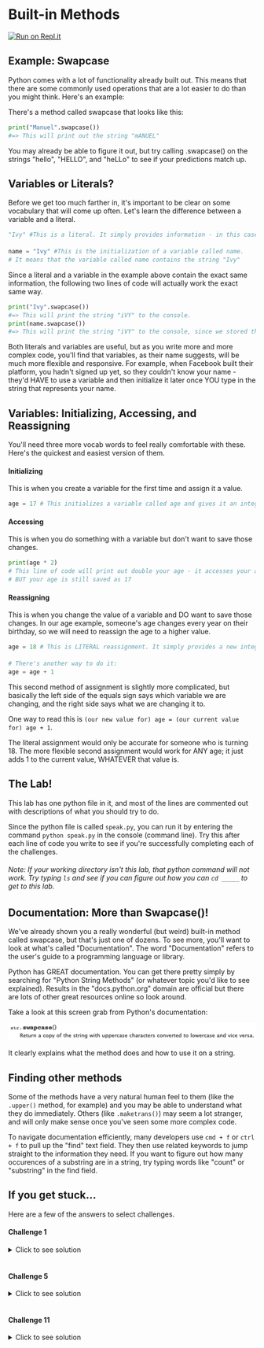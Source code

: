 # Built-in Methods

[![Run on Repl.it](https://repl.it/badge/github/upperlinecode/john-jacob-python-string-methods)](https://repl.it/github/upperlinecode/john-jacob-python-string-methods)

## Example: Swapcase

Python comes with a lot of functionality already built out. This means that there are some commonly used operations that are a lot easier to do than you might think. Here's an example:

There's a method called swapcase that looks like this:

```python
print("Manuel".swapcase())
#=> This will print out the string "mANUEL"
```

You may already be able to figure it out, but try calling .swapcase() on the strings "hello", "HELLO", and "heLLo" to see if your predictions match up.

## Variables or Literals?

Before we get too much farther in, it's important to be clear on some vocabulary that will come up often. Let's learn the difference between a variable and a literal.

```python
"Ivy" #This is a literal. It simply provides information - in this case, that information is a string.

name = "Ivy" #This is the initialization of a variable called name.
# It means that the variable called name contains the string "Ivy"
```

Since a literal and a variable in the example above contain the exact same information, the following two lines of code will actually work the exact same way.

```python
print("Ivy".swapcase())
#=> This will print the string "iVY" to the console.
print(name.swapcase())
#=> This will print the string "iVY" to the console, since we stored the string "Ivy" in the variable called name.
```

Both literals and variables are useful, but as you write more and more complex code, you'll find that variables, as their name suggests, will be much more flexible and responsive. For example, when Facebook built their platform, you hadn't signed up yet, so they couldn't know your name - they'd HAVE to use a variable and then initialize it later once YOU type in the string that represents your name.

## Variables: Initializing, Accessing, and Reassigning

You'll need three more vocab words to feel really comfortable with these. Here's the quickest and easiest version of them.

#### Initializing

This is when you create a variable for the first time and assign it a value.

```python
age = 17 # This initializes a variable called age and gives it an integer value of 17.
```

#### Accessing

This is when you do something with a variable but don't want to save those changes.

```python
print(age * 2)
# This line of code will print out double your age - it accesses your age, which is 17, and doubles it with the * 2 operator.
# BUT your age is still saved as 17
```

#### Reassigning

This is when you change the value of a variable and DO want to save those changes. In our age example, someone's age changes every year on their birthday, so we will need to reassign the age to a higher value.

```python
age = 18 # This is LITERAL reassignment. It simply provides a new integer.

# There's another way to do it:
age = age + 1
```

This second method of assignment is slightly more complicated, but basically the left side of the equals sign says which variable we are changing, and the right side says what we are changing it to.

One way to read this is `(our new value for) age = (our current value for) age + 1`.

The literal assignment would only be accurate for someone who is turning 18. The more flexible second assignment would work for ANY age; it just adds 1 to the current value, WHATEVER that value is.

## The Lab!

This lab has one python file in it, and most of the lines are commented out with descriptions of what you should try to do.

Since the python file is called `speak.py`, you can run it by entering the command `python speak.py` in the console (command line). Try this after each line of code you write to see if you're successfully completing each of the challenges.

###### Note: If your working directory isn't this lab, that python command will not work. Try typing `ls` and see if you can figure out how you can `cd _____` to get to this lab.

## Documentation: More than Swapcase()!

We've already shown you a really wonderful (but weird) built-in method called swapcase, but that's just one of dozens. To see more, you'll want to look at what's called "Documentation". The word "Documentation" refers to the user's guide to a programming language or library.

Python has GREAT documentation. You can get there pretty simply by searching for "Python String Methods" (or whatever topic you'd like to see explained). Results in the "docs.python.org" domain are official but there are lots of other great resources online so look around.

Take a look at this screen grab from Python's documentation:

![Documentation for swapcase](Swapcase.png)

It clearly explains what the method does and how to use it on a string.

## Finding other methods

Some of the methods have a very natural human feel to them (like the `.upper()` method, for example) and you may be able to understand what they do immediately. Others (like `.maketrans()`) may seem a lot stranger, and will only make sense once you've seen some more complex code.

To navigate documentation efficiently, many developers use `cmd + f` or `ctrl + f` to pull up the "find" text field. They then use related keywords to jump straight to the information they need. If you want to figure out how many occurences of a substring are in a string, try typing words like "count" or "substring" in the find field.

## If you get stuck...

Here are a few of the answers to select challenges.

#### Challenge 1

<details>
  <summary>Click to see solution</summary>

  In the speak.py file:

  ```python
  print(name.swapcase())
  ```

  In the console / command line:

  ```bash
  python speak.py
  ```

</details>
<br>


#### Challenge 5

<details>
  <summary>Click to see solution</summary>

  ```python
  print(name.count("i"))
  ```

</details>
<br>


#### Challenge 11

<details>
  <summary>Click to see solution</summary>

  ```python
  print(name.upper()[::-1])
  ```

</details>

